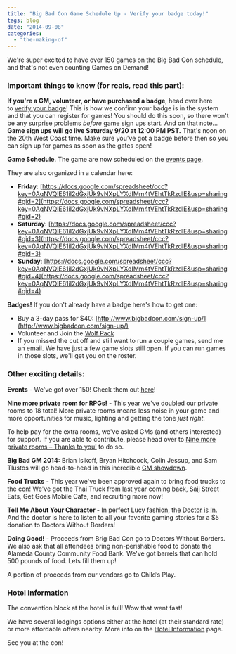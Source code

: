 ```yaml
---
title: "Big Bad Con Game Schedule Up - Verify your badge today!"
tags: blog
date: "2014-09-08"
categories: 
  - "the-making-of"
---
```


We're super excited to have over 150 games on the Big Bad Con schedule, and that's not even counting Games on Demand!

### Important things to know (for reals, read this part):

**If you're a GM, volunteer, or have purchased a badge**, head over here to [verify your badge](http://www.bigbadcon.com/events/verify-your-2014-big-bad-con-badge/)! This is how we confirm your badge is in the system and that you can register for games! You should do this soon, so there won't be any surprise problems _before_ game sign ups start. And on that note...  **Game sign ups will go live Saturday 9/20 at 12:00 PM PST.** That's noon on the 20th West Coast time. Make sure you've got a badge before then so you can sign up for games as soon as the gates open!

**Game Schedule**. The game are now scheduled on the [events page](http://www.bigbadcon.com/events/).

They are also organized in a calendar here:

- **Friday**: [https://docs.google.com/spreadsheet/ccc?key=0AqNVQlE61iI2dGxjUk9vNXpLYXdIMm4tVEhtTkRzdlE&usp=sharing#gid=2](https://docs.google.com/spreadsheet/ccc?key=0AqNVQlE61iI2dGxjUk9vNXpLYXdIMm4tVEhtTkRzdlE&usp=sharing#gid=2)
- **Saturday**: [https://docs.google.com/spreadsheet/ccc?key=0AqNVQlE61iI2dGxjUk9vNXpLYXdIMm4tVEhtTkRzdlE&usp=sharing#gid=3](https://docs.google.com/spreadsheet/ccc?key=0AqNVQlE61iI2dGxjUk9vNXpLYXdIMm4tVEhtTkRzdlE&usp=sharing#gid=3)
- **Sunday**: [https://docs.google.com/spreadsheet/ccc?key=0AqNVQlE61iI2dGxjUk9vNXpLYXdIMm4tVEhtTkRzdlE&usp=sharing#gid=4](https://docs.google.com/spreadsheet/ccc?key=0AqNVQlE61iI2dGxjUk9vNXpLYXdIMm4tVEhtTkRzdlE&usp=sharing#gid=4)

**Badges!** If you don't already have a badge here's how to get one:

- Buy a 3-day pass for $40: [http://www.bigbadcon.com/sign-up/](http://www.bigbadcon.com/sign-up/)
- Volunteer and Join the [Wolf Pack](http://www.bigbadcon.com/volunteer/join-the-wolf-pack/)
- If you missed the cut off and still want to run a couple games, send me an email. We have just a few game slots still open. If you can run games in those slots, we'll get you on the roster.

### Other exciting details:

**Events** - We've got over 150! Check them out [here](http://www.bigbadcon.com/events/)!

**Nine more private room for RPGs!** - This year we've doubled our private rooms to 18 total! More private rooms means less noise in your game and more opportunities for music, lighting and getting the tone _just right_.

To help pay for the extra rooms, we've asked GMs (and others interested) for support. If you are able to contribute, please head over to [Nine more private rooms – Thanks to you!](http://www.bigbadcon.com/nine-more-private-rooms-thanks-to-you/) to do so.

**Big Bad GM 2014:** Brian Isikoff, Bryan Hitchcock, Colin Jessup, and Sam Tlustos will go head-to-head in this incredible [GM showdown](http://www.bigbadcon.com/events/big-bad-gm-2014/).

**Food Trucks** - This year we've been approved again to bring food trucks to the con! We've got the Thai Truck from last year coming back, Sajj Street Eats, Get Goes Mobile Cafe, and recruiting more now!

**Tell Me About Your Character -** In perfect Lucy fashion, the [Doctor is In](http://www.bigbadcon.com/tell-me-about-your-character/). And the doctor is here to listen to all your favorite gaming stories for a $5 donation to Doctors Without Borders!

**Doing Good!** - Proceeds from Brig Bad Con go to Doctors Without Borders. We also ask that all attendees bring non-perishable food to donate the Alameda County Community Food Bank. We've got barrels that can hold 500 pounds of food. Lets fill them up!

A portion of proceeds from our vendors go to Child’s Play.

### Hotel Information

The convention block at the hotel is full! Wow that went fast!

We have several lodgings options either at the hotel (at their standard rate) or more affordable offers nearby. More info on the [Hotel Information](http://www.bigbadcon.com/hotel/) page.

See you at the con!
